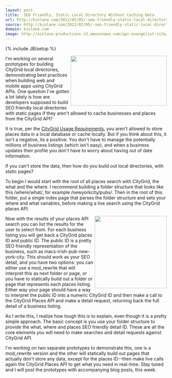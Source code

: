 ```yaml
---
layout: post
title:  SEO Friendly, Static Local Directory Without Caching Data
url: http://kinlane.com/2012/02/05/-seo-friendly-static-local-directory-without-caching-data/
source: http://kinlane.com/2012/02/05/-seo-friendly-static-local-directory-without-caching-data/
domain: kinlane.com
image: http://kinlane-productions.s3.amazonaws.com/api-evangelist-site/blog/seo-google-yahoo-bing.jpg
---
```

{% include JB/setup %}<p>
     <a href="http://www.citygridmedia.com/"><img class="aligncenter size-medium wp-image-619"
          title="CityGrid"
          src="http://www.citygridmedia.com/developer/wp-content/uploads/2012/02/CityGrid-300x155.png"
          alt=""
          width="300"
          height="155"
          align="right" /></a>I'm working on several prototypes for building CityGrid local directories, demonstrating best practices when building web and mobile apps using CityGrid APIs. One question I've gotten a lot lately is how are developers supposed to build SEO friendly local directories with static pages if they aren't allowed to cache businesses and places from the CityGrid API?
</p>

<p>
     It is true, per the <a title="CityGrid Usage Requirements"
        href="http://docs.citygridmedia.com/display/citygridv2/Usage+Requirements">CityGrid Usage Requirements</a>, you aren't allowed to store places data in a local database or cache locally. But if you think about this, it isn't a negative, its a positive. You don't have to manage the potentially millions of business listings (which isn't easy), and when a business updates their profile you don't have to worry about having out of date information.
</p>

<p>
     If you can't store the data, then how do you build out local directories, with static pages?
</p>

<p>
     To begin I would start with the root of all places search with CityGrid, the what and the where. I recommend building a folder structure that looks like this /where/what/, for example /newyorkcity/pubs/. Then in the root of this folder, put a single index page that parses the folder structure and sets your where and what variables, before making a live search using the CityGrid places API.
</p>

<p>
     <img class="aligncenter size-medium wp-image-620"
        title="seo-google-yahoo-bing"
        src="http://www.citygridmedia.com/developer/wp-content/uploads/2012/02/seo-google-yahoo-bing-300x249.jpg"
        alt=""
        width="225"
        align="right" />Now with the results of your places API search you can list the results for the user to select from. For each business listing you will get back a CityGrid places ID and public ID. The public ID is a pretty SEO friendly representation of the business, such as macs-irish-pub-new-york-city. This should work as your SEO detail, and you have two options: you can either use a mod_rewrite that will interpret this as next folder or page, or you have to statically build out a folder or page that represents each places listing. Either way your page should have a way to interpret the public ID into a numeric CityGrid ID and then make a call to the CityGrid Places API and make a detail request, returning back the full detail of a business listing.
</p>

<p>
     As I write this, I realize how tough this is to explain, even though it is a pretty simple approach. The basic concept is you use your folder structure to provide the what, where and places SEO friendly detail ID. These are all the core elements you will need to make searches and detail requests against CityGrid API.
</p>

<p>
     I'm working on two separate prototypes to demonstrate this, one is a mod_rewrite version and the other will statically build out pages that actually don't store any data, except for the places ID--then make live calls again the CityGrid Places API to get what you need in real-time. Stay tuned and I will post the prototypes with accompanying blog posts, this week.
</p>